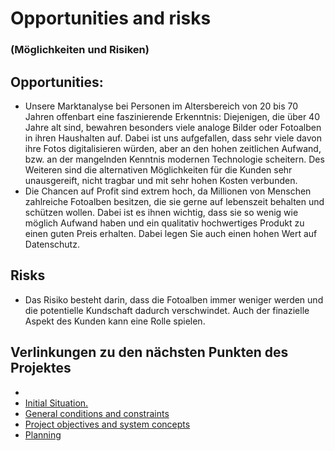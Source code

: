 # Opportunities and risks
### (Möglichkeiten und Risiken)
## Opportunities:
- Unsere Marktanalyse bei Personen im Altersbereich von 20 bis 70 Jahren offenbart eine faszinierende Erkenntnis: 
Diejenigen, die über 40 Jahre alt sind, bewahren besonders viele analoge Bilder oder Fotoalben in ihren Haushalten auf. Dabei ist uns aufgefallen, dass sehr viele davon ihre Fotos digitalisieren würden, aber an den hohen zeitlichen Aufwand, bzw. an der mangelnden Kenntnis modernen Technologie scheitern. Des Weiteren sind die alternativen Möglichkeiten für die Kunden sehr unausgereift, nicht tragbar und mit sehr hohen Kosten verbunden.
- Die Chancen auf Profit sind extrem hoch, da Millionen von Menschen zahlreiche Fotoalben besitzen, die sie gerne auf lebenszeit behalten und schützen wollen. Dabei ist es ihnen wichtig, dass sie so wenig wie möglich Aufwand haben und ein qualitativ hochwertiges Produkt zu einen guten Preis erhalten. Dabei legen Sie auch einen hohen Wert auf Datenschutz.
## Risks
-  Das Risiko besteht darin, dass die Fotoalben immer weniger werden und die potentielle Kundschaft dadurch verschwindet. Auch der finazielle Aspekt des Kunden kann eine Rolle spielen. 


## Verlinkungen zu den nächsten Punkten des Projektes
- 
- [Initial Situation.](https://github.com/palmetspat/project1Syp/blob/main/Initial%20Situation.md)
- [General conditions and constraints](https://github.com/palmetspat/project1Syp/blob/main/General%20conditions%20and%20constraints.md)
- [Project objectives and system concepts](https://github.com/palmetspat/project1Syp/blob/main/Project%20objectives%20and%20system%20concepts.md)
- [Planning](https://github.com/palmetspat/project1Syp/blob/main/Planning.md)


